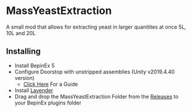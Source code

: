 # MassYeastExtraction

A small mod that allows for extracting yeast in larger quanitites at once
5L, 10L and 20L

## Installing

- Install BepinEx 5
- Configure Doorstop with unstripped assemblies (Unity v2019.4.40 version)
  - [Click Here](https://obenseuermodding.github.io/Information/www/Guides/Configuring-Doorstop.html) For a Guide
- Install [Lavender](https://github.com/leonarudo/Lavender/tree/main)
- Drag and drop the MassYeastExtraction Folder from the [Releases](https://github.com/hiemas-lerastad/OS-MassYeastExtraction/releases) to your BepinEx plugins folder
